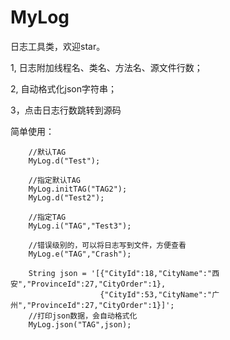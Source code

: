 # MyLog
日志工具类，欢迎star。  

1, 日志附加线程名、类名、方法名、源文件行数；  

2, 自动格式化json字符串；  

3，点击日志行数跳转到源码  



简单使用：  

        //默认TAG          
        MyLog.d("Test");   
        
        //指定默认TAG
        MyLog.initTAG("TAG2");
        MyLog.d("Test2");
        
        //指定TAG          
        MyLog.i("TAG","Test3");     
        
        //错误级别的，可以将日志写到文件，方便查看          
        MyLog.e("TAG","Crash");          

        String json = '[{"CityId":18,"CityName":"西安","ProvinceId":27,"CityOrder":1},
                        {"CityId":53,"CityName":"广州","ProvinceId":27,"CityOrder":1}]';                          
        //打印json数据，会自动格式化          
        MyLog.json("TAG",json);  
        
